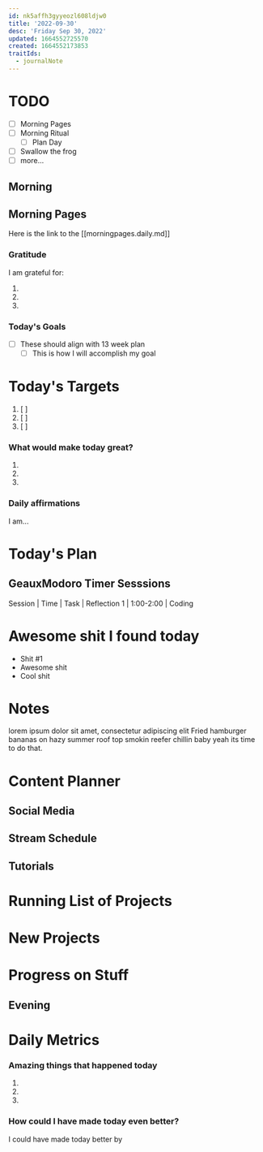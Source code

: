 ```yaml
---
id: nk5affh3gyyeozl608ldjw0
title: '2022-09-30'
desc: 'Friday Sep 30, 2022'
updated: 1664552725570
created: 1664552173853
traitIds:
  - journalNote
---
```

# TODO
- [ ] Morning Pages
- [ ] Morning Ritual
  - [ ] Plan Day
- [ ] Swallow the frog
- [ ] more...
## Morning

<!-- Fill out this section after waking up -->
<!-- Give your balls a big scratch, and stretch wid -->
## Morning Pages
Here is the link to the [[morningpages.daily.md]]
### Gratitude

I am grateful for:

1.
2.
3.

### Today's Goals
- [ ] These should align with 13 week plan
  - [ ] This is how I will accomplish my goal

# Today's Targets
1. [ ]
2. [ ]
3. [ ]


### What would make today great?

1.
2.
3.

### Daily affirmations

I am...

# Today's Plan
## GeauxModoro Timer Sesssions
Session | Time | Task | Reflection
1 | 1:00-2:00 | Coding

# Awesome shit I found today
- Shit #1
- Awesome shit
- Cool shit

# Notes

lorem ipsum dolor sit amet, consectetur adipiscing elit
Fried hamburger bananas on hazy summer roof top smokin reefer chillin baby yeah its time to do that.

# Content Planner

## Social Media

## Stream Schedule

## Tutorials

# Running List of Projects

# New Projects

# Progress on Stuff


## Evening

<!-- Fill out this section before going to sleep, reflecting on your day -->

# Daily Metrics
### Amazing things that happened today

1.
2.
3.

### How could I have made today even better?

I could have made today better by
